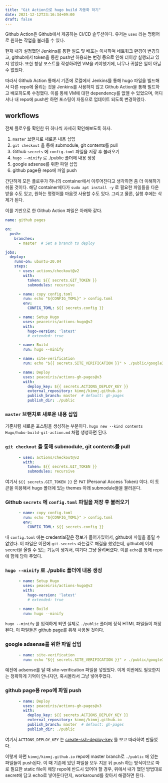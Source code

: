 ```yaml
---
title: "Git Action으로 hugo build 자동화 하기"
date: 2021-12-12T23:16:34+09:00
draft: false
---
```


Github Action은 Github에서 제공하는 CI/CD 솔루션이다.
유저는 `uses` 라는 명령어로 원하는 작업을 불러올 수 있다.

현재 내가 설정했던 Jenkins를 통한 빌드 및 배포는 이사하며 네트워크 환경이 변경되고, github에서 token을 통한 push만 허용되는 변경 등으로 인해 더이상 실행되고 있지 않았다.
또한 항상 포스트를 작성하려면 VM을 켜야했기에, 너무나 귀찮은 일이 아닐 수 없었다.

따라서 Github Action 통해서 기존에 로컬에서 Jenkins를 통해 hugo 파일을 빌드해서 다른 repo에 올리는 것을 Jenkins를 사용하지 않고 Github Action을 통해 빌드하고 배포하도록 수정했다.
이를 통해 VM에 대한 dependency를 없앨 수 있었으며, 어디서나 내 repo에 push만 하면 포스팅이 자동으로 업데이트 되도록 변경하였다.

## workflows

전체 플로우를 확인한 뒤 하나씩 자세히 확인해보도록 하자.

1. `master` 브랜치로 새로운 내용 삽입
2. `git checkout` 을 통해 submodule, git contents를 pull
3. Github `secrets` 에 `config.toml` 파일을 저장 후 불러오기
4. `hugo --minify` 로 ./public 폴더에 내용 생성
5. google adsense를 위한 파일 삽입
6. github page용 repo에 파일 push

간단하게 모든 플로우가 하나의 container에서 이루어진다고 생각하면 좀 더 이해하기 쉬울 것이다.
해당 container에다가 `sudo apt install -y` 로 필요한 파일들을 다운받을 수도 있고, 원하는 명령어를 마음껏 사용할 수도 있다.
그리고 물론, 실행 후에는 삭제가 된다.

이를 기반으로 한 Github Action 파일은 아래와 같다.

```yml
name: github pages

on:
  push:
    branches:
      - master  # Set a branch to deploy

jobs:
  deploy:
    runs-on: ubuntu-20.04
    steps:
      - uses: actions/checkout@v2
        with:
          token: ${{ secrets.GIT_TOKEN }}
          submodules: recursive

      - name: copy config.toml
        run: echo "${CONFIG_TOML}" > config.toml
        env:
          CONFIG_TOML: ${{ secrets.config }}

      - name: Setup Hugo
        uses: peaceiris/actions-hugo@v2
        with:
          hugo-version: 'latest'
          # extended: true

      - name: Build
        run: hugo --minify

      - name: site-verification
        run: echo "${{ secrets.SITE_VERIFICATION }}" > ./public/google34bf590cfe76298c.html

      - name: Deploy
        uses: peaceiris/actions-gh-pages@v3
        with:
          deploy_key: ${{ secrets.ACTIONS_DEPLOY_KEY }}
          external_repository: kimmj/kimmj.github.io
          publish_branch: master  # default: gh-pages
          publish_dir: ./public
```

### `master` 브랜치로 새로운 내용 삽입

기존처럼 새로운 포스팅을 생성하는 부분이다.
`hugo new --kind contents Hugo/hubo-build-git-action.md` 처럼 생성하면 된다.

### `git checkout` 을 통해 submodule, git contents를 pull

```yml
      - uses: actions/checkout@v2
        with:
          token: ${{ secrets.GIT_TOKEN }}
          submodules: recursive
```

여기서 `${{ secrets.GIT_TOKEN }}` 은 `PAT` (Personal Access Token) 이다.
이 토큰을 이용해서 hugo 폴더에 있는 themes 아래 submodule들을 불러온다.

### Github `secrets` 에 `config.toml` 파일을 저장 후 불러오기

```yml
      - name: copy config.toml
        run: echo "${CONFIG_TOML}" > config.toml
        env:
          CONFIG_TOML: ${{ secrets.config }}
```

내 `config.toml` 에는 credential같은 정보가 들어가있어서, github에 파일을 올릴 수 없었다.
이 파일은 이전에 `git-secrets` 라는걸로 해결을 했었는데, github에 이제 secret을 올릴 수 있는 기능이 생겨서, 여기다 그냥 올려버렸다.
이를 `echo`를 통해 repo에 함께 담아 주었다.

### `hugo --minify` 로 ./public 폴더에 내용 생성

```yml
      - name: Setup Hugo
        uses: peaceiris/actions-hugo@v2
        with:
          hugo-version: 'latest'
          # extended: true

      - name: Build
        run: hugo --minify
```

`hugo --minify` 를 입력하게 되면 실제로 `./public` 폴더에 정적 HTML 파일들이 저장된다.
이 파일들은 github page를 위해 사용될 것이다.

### google adsense를 위한 파일 삽입

```yml
      - name: site-verification
        run: echo "${{ secrets.SITE_VERIFICATION }}" > ./public/google34bf590cfe76298c.html
```

예전에 adsense를 달 때 site-verification 파일을 넣었었다.
이게 이번에도 필요한지는 정확하게 기억이 안나지만, 혹시몰라서 그냥 넣어주었다.

### github page용 repo에 파일 push

```yml
      - name: Deploy
        uses: peaceiris/actions-gh-pages@v3
        with:
          deploy_key: ${{ secrets.ACTIONS_DEPLOY_KEY }}
          external_repository: kimmj/kimmj.github.io
          publish_branch: master  # default: gh-pages
          publish_dir: ./public
```

여기서 `ACTIONS_DEPLOY_KEY` 는 [create-ssh-deploy-key](https://github.com/peaceiris/actions-gh-pages#%EF%B8%8F-create-ssh-deploy-key) 를 보고 따라하여 만들었다.

이렇게 하면 `kimmj/kimmj.github.io` repo에 master branch로 `./public` 에 있는 파일들이 push된다.
이 때 기존에 있던 파일을 모두 지운 뒤 push 하는 방식이므로 따로 필요한 static file이 해당 repo에 반드시 있어야 할 경우, 위에서 내가 했던 방법대로 secret에 담고 echo로 넣어둔다던지, workaround를 찾아서 해결하면 된다.
